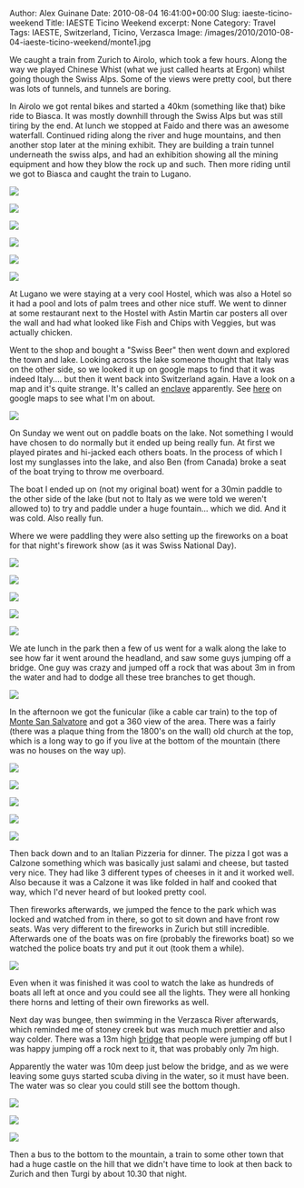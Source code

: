 Author: Alex Guinane
Date: 2010-08-04 16:41:00+00:00
Slug: iaeste-ticino-weekend
Title: IAESTE Ticino Weekend
excerpt: None
Category: Travel
Tags: IAESTE, Switzerland, Ticino, Verzasca
Image: /images/2010/2010-08-04-iaeste-ticino-weekend/monte1.jpg

We caught a train from Zurich to Airolo, which took a few hours. Along the way we played Chinese Whist (what we just called hearts at Ergon) whilst going though the Swiss Alps. Some of the views were pretty cool, but there was lots of tunnels, and tunnels are boring.

In Airolo we got rental bikes and started a 40km (something like that) bike ride to Biasca. It was mostly downhill through the Swiss Alps but was still tiring by the end. At lunch we stopped at Faido and there was an awesome waterfall. Continued riding along the river and huge mountains, and then another stop later at the mining exhibit. They are building a train tunnel underneath the swiss alps, and had an exhibition showing all the mining equipment and how they blow the rock up and such. Then more riding until we got to Biasca and caught the train to Lugano.

![](/images/2010/2010-08-04-iaeste-ticino-weekend/ride0.JPG "")

![](/images/2010/2010-08-04-iaeste-ticino-weekend/ride1.JPG "")

![](/images/2010/2010-08-04-iaeste-ticino-weekend/ride2.JPG "")

![](/images/2010/2010-08-04-iaeste-ticino-weekend/faido1.jpg "")

![](/images/2010/2010-08-04-iaeste-ticino-weekend/faido2.JPG "")

![](/images/2010/2010-08-04-iaeste-ticino-weekend/faido3.jpg "")

At Lugano we were staying at a very cool Hostel, which was also a Hotel so it had a pool and lots of palm trees and other nice stuff. We went to dinner at some restaurant next to the Hostel with Astin Martin car posters all over the wall and had what looked like Fish and Chips with Veggies, but was actually chicken.

Went to the shop and bought a "Swiss Beer" then went down and explored the town and lake. Looking across the lake someone thought that Italy was on the other side, so we looked it up on google maps to find that it was indeed Italy.... but then it went back into Switzerland again. Have a look on a map and it's quite strange. It's called an [enclave](http://en.wikipedia.org/wiki/Enclave_and_exclave) apparently. See [here](http://maps.google.ch/maps?q=lugano&oe=utf-8&client=firefox-a&ie=UTF8&hq=&hnear=Lugano,+Ticino&gl=ch&ei=oZJZTIPUBpeHOPePrOAI&ved=0CBsQ8gEwAA&ll=45.973583,8.9748&spn=0.028871,0.084543&z=14) on google maps to see what I'm on about.

![](/images/2010/2010-08-04-iaeste-ticino-weekend/swiss_beer.JPG "")

On Sunday we went out on paddle boats on the lake. Not something I would have chosen to do normally but it ended up being really fun. At first we played pirates and hi-jacked each others boats. In the process of which I lost my sunglasses into the lake, and also Ben (from Canada) broke a seat of the boat trying to throw me overboard.

The boat I ended up on (not my original boat) went for a 30min paddle to the other side of the lake (but not to Italy as we were told we weren't allowed to) to try and paddle under a huge fountain... which we did. And it was cold. Also really fun.

Where we were paddling they were also setting up the fireworks on a boat for that night's firework show (as it was Swiss National Day).

![](/images/2010/2010-08-04-iaeste-ticino-weekend/lake1.jpg "")

![](/images/2010/2010-08-04-iaeste-ticino-weekend/lake2.jpg "")

![](/images/2010/2010-08-04-iaeste-ticino-weekend/lake3.JPG "")

![](/images/2010/2010-08-04-iaeste-ticino-weekend/lake4.JPG "")

![](/images/2010/2010-08-04-iaeste-ticino-weekend/lake5.jpg "")

We ate lunch in the park then a few of us went for a walk along the lake to see how far it went around the headland, and saw some guys jumping off a bridge. One guy was crazy and jumped off a rock that was about 3m in from the water and had to dodge all these tree branches to get though.

![](/images/2010/2010-08-04-iaeste-ticino-weekend/lakehouse.JPG "")

In the afternoon we got the funicular (like a cable car train) to the top of [Monte San Salvatore](https://en.wikipedia.org/wiki/Monte_San_Salvatore) and got a 360 view of the area. There was a fairly (there was a plaque thing from the 1800's on the wall) old church at the top, which is a long way to go if you live at the bottom of the mountain (there was no houses on the way up).

![](/images/2010/2010-08-04-iaeste-ticino-weekend/funicular1.JPG "")

![](/images/2010/2010-08-04-iaeste-ticino-weekend/funicular2.JPG "")

![](/images/2010/2010-08-04-iaeste-ticino-weekend/monte1.jpg "")

![](/images/2010/2010-08-04-iaeste-ticino-weekend/monte2.JPG "")

![](/images/2010/2010-08-04-iaeste-ticino-weekend/monte3.jpg "")

Then back down and to an Italian Pizzeria for dinner. The pizza I got was a Calzone something which was basically just salami and cheese, but tasted very nice. They had like 3 different types of cheeses in it and it worked well. Also because it was a Calzone it was like folded in half and cooked that way, which I'd never heard of but looked pretty cool.

Then fireworks afterwards, we jumped the fence to the park which was locked and watched from in there, so got to sit down and have front row seats. Was very different to the fireworks in Zurich but still incredible. Afterwards one of the boats was on fire (probably the fireworks boat) so we watched the police boats try and put it out (took them a while).

![](/images/2010/2010-08-04-iaeste-ticino-weekend/fireworks.JPG "")

Even when it was finished it was cool to watch the lake as hundreds of boats all left at once and  you could see all the lights. They were all honking there horns and letting of their own fireworks as well.

Next day was bungee, then swimming in the Verzasca River afterwards, which reminded me of stoney creek but was much much prettier and also way colder. There was a 13m high [bridge](https://en.wikipedia.org/wiki/Lavertezzo) that people were jumping off but I was happy jumping off a rock next to it, that was probably only 7m high.

Apparently the water was 10m deep just below the bridge, and as we were leaving some guys started scuba diving in the water, so it must have been. The water was so clear you could still see the bottom though.

![](/images/2010/2010-08-04-iaeste-ticino-weekend/verzasca.jpg "")

![](/images/2010/2010-08-04-iaeste-ticino-weekend/verzasca2.JPG "")

![](/images/2010/2010-08-04-iaeste-ticino-weekend/verzasca3.jpg "")

Then a bus to the bottom to the mountain, a train to some other town that had a huge castle on the hill that we didn't have time to look at then back to Zurich and then Turgi by about 10.30 that night.
